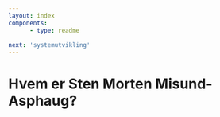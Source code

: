 ```yaml
---
layout: index
components:
      - type: readme

next: 'systemutvikling'
---
```


# Hvem er Sten Morten Misund-Asphaug?